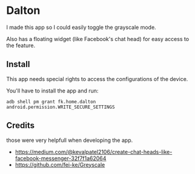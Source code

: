 # Dalton

I made this app so I could easily toggle the grayscale mode.

Also has a floating widget (like Facebook's chat head) for easy access to the feature.

## Install

This app needs special rights to access the configurations of the device.

You'll have to install the app and run:

```
adb shell pm grant fk.home.dalton android.permission.WRITE_SECURE_SETTINGS
```

## Credits

those were very helpfull when developing the app.

- https://medium.com/@kevalpatel2106/create-chat-heads-like-facebook-messenger-32f7f1a62064
- https://github.com/fei-ke/Greyscale
